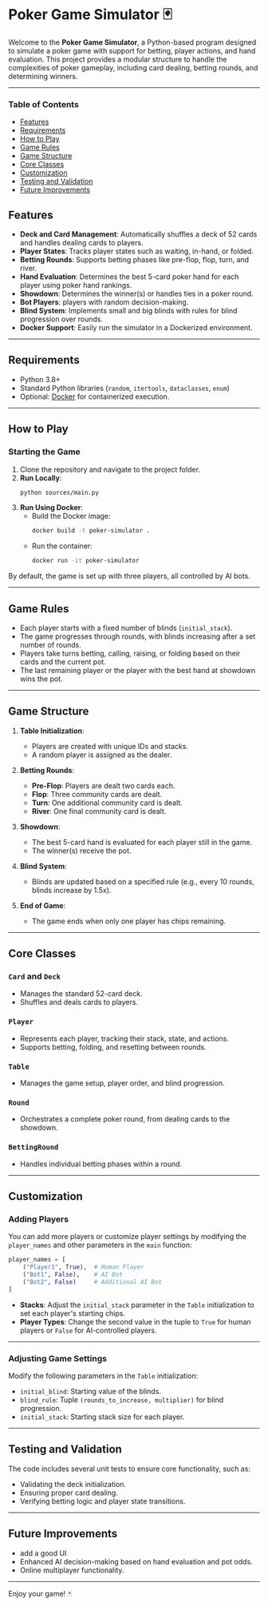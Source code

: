 # Poker Game Simulator 🃏

Welcome to the **Poker Game Simulator**, a Python-based program designed to simulate a poker game with support for betting, player actions, and hand evaluation. This project provides a modular structure to handle the complexities of poker gameplay, including card dealing, betting rounds, and determining winners.

---

### Table of Contents
- [Features](#features)
- [Requirements](#requirements)
- [How to Play](#how-to-play)
- [Game Rules](#game-rules)
- [Game Structure](#game-structure)
- [Core Classes](#core-classes)
- [Customization](#customization)
- [Testing and Validation](#testing-and-validation)
- [Future Improvements](#future-improvements)

## Features
- **Deck and Card Management**: Automatically shuffles a deck of 52 cards and handles dealing cards to players.
- **Player States**: Tracks player states such as waiting, in-hand, or folded.
- **Betting Rounds**: Supports betting phases like pre-flop, flop, turn, and river.
- **Hand Evaluation**: Determines the best 5-card poker hand for each player using poker hand rankings.
- **Showdown**: Determines the winner(s) or handles ties in a poker round.
- **Bot Players**: players with random decision-making.
- **Blind System**: Implements small and big blinds with rules for blind progression over rounds.
- **Docker Support**: Easily run the simulator in a Dockerized environment.

---

## Requirements
- Python 3.8+
- Standard Python libraries (`random`, `itertools`, `dataclasses`, `enum`)
- Optional: [Docker](https://www.docker.com/) for containerized execution.

---

## How to Play

### Starting the Game
1. Clone the repository and navigate to the project folder.
2. **Run Locally**:
   ```bash
   python sources/main.py
    ```
3. **Run Using Docker**:
   - Build the Docker image:
     ```bash
     docker build -t poker-simulator .
     ```
   - Run the container:
     ```bash
     docker run -it poker-simulator
     ```

By default, the game is set up with three players, all controlled by AI bots.

---

## Game Rules
- Each player starts with a fixed number of blinds (`initial_stack`).
- The game progresses through rounds, with blinds increasing after a set number of rounds.
- Players take turns betting, calling, raising, or folding based on their cards and the current pot.
- The last remaining player or the player with the best hand at showdown wins the pot.

---

## Game Structure
1. **Table Initialization**:
   - Players are created with unique IDs and stacks.
   - A random player is assigned as the dealer.

2. **Betting Rounds**:
   - **Pre-Flop**: Players are dealt two cards each.
   - **Flop**: Three community cards are dealt.
   - **Turn**: One additional community card is dealt.
   - **River**: One final community card is dealt.

3. **Showdown**:
   - The best 5-card hand is evaluated for each player still in the game.
   - The winner(s) receive the pot.

4. **Blind System**:
   - Blinds are updated based on a specified rule (e.g., every 10 rounds, blinds increase by 1.5x).

5. **End of Game**:
   - The game ends when only one player has chips remaining.

---

## Core Classes

### `Card` and `Deck`
- Manages the standard 52-card deck.
- Shuffles and deals cards to players.

### `Player`
- Represents each player, tracking their stack, state, and actions.
- Supports betting, folding, and resetting between rounds.

### `Table`
- Manages the game setup, player order, and blind progression.

### `Round`
- Orchestrates a complete poker round, from dealing cards to the showdown.

### `BettingRound`
- Handles individual betting phases within a round.

---

## Customization

### Adding Players
You can add more players or customize player settings by modifying the `player_names` and other parameters in the `main` function:
```python
player_names = [
    ("Player1", True),  # Human Player
    ("Bot1", False),    # AI Bot
    ("Bot2", False)     # Additional AI Bot
]
```
- **Stacks**: Adjust the `initial_stack` parameter in the `Table` initialization to set each player's starting chips.
- **Player Types**: Change the second value in the tuple to `True` for human players or `False` for AI-controlled players.

---

### Adjusting Game Settings
Modify the following parameters in the `Table` initialization:
- `initial_blind`: Starting value of the blinds.
- `blind_rule`: Tuple `(rounds_to_increase, multiplier)` for blind progression.
- `initial_stack`: Starting stack size for each player.

---

## Testing and Validation
The code includes several unit tests to ensure core functionality, such as:
- Validating the deck initialization.
- Ensuring proper card dealing.
- Verifying betting logic and player state transitions.

---

## Future Improvements
- add a good UI
- Enhanced AI decision-making based on hand evaluation and pot odds.
- Online multiplayer functionality.

---

Enjoy your game! 🃏
